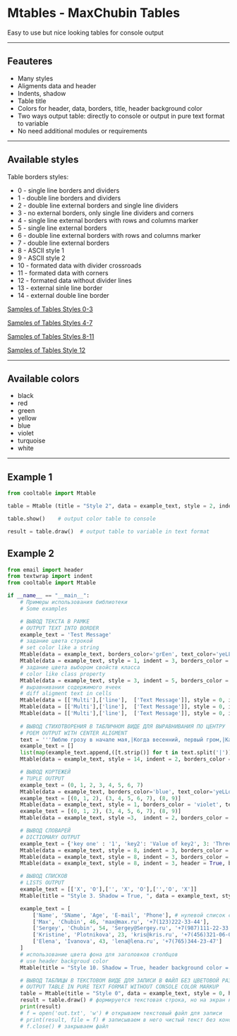 # Mtables - MaxChubin Tables
Easy to use but nice looking tables for console output
***
## Feauteres
* Many styles
* Aligments data and header
* Indents, shadow
* Table title
* Colors for header, data, borders, title, header background color
* Two ways output table: directly to console or output in pure text format to variable
* No need additional modules or requirements
***
## Available styles
Table borders styles:
* 0 - single line borders and dividers
*	1 - double line borders and dividers
*	2 - double line external borders and single line dividers
*	3 - no external borders, only single line dividers and corners
*	4 - single line external borders with rows and columns marker
*	5 - single line external borders
*	6 - double line external borders with rows and columns marker
*	7 - double line external borders
*	8 - ASCII style 1
*	9 - ASCII style 2
*	10 - formated data with divider crossroads 
*	11 - formated data with corners
*	12 - formated data without divider lines
*	13 - external sinle line border
*	14 - external double line border

[Samples of Tables Styles 0-3](https://downloader.disk.yandex.ru/preview/ef4c00e54f32bfcd1bb7d6cbfbfd0e77ae763751aabdd772593eb78f01ba536b/63c5eae3/jHmGiDJaKHUAKgMCu6exN-ruuZUdpXf4HrxlC4RJ8rh4bWzYi2A7Mw0cNlCJUBC7GUPDTEgkvvGFHtV6IDYhNA%3D%3D?uid=0&filename=styles0-3.png&disposition=inline&hash=&limit=0&content_type=image%2Fpng&owner_uid=0&tknv=v2&size=1872x974)

[Samples of Tables Styles 4-7](https://downloader.disk.yandex.ru/preview/45fac07e72320673aa23a091cf4d9f3010b2311eeb552a3ab3ed0960a0200f03/63c5e959/sudv65zWP8Gz5ucB0BCeEOoLIZijh98BcRIQPTRc0yhCS1L7_-MvL-5-4iKAcF7rToZbwyQ1PIvXEpTY5zrbng%3D%3D?uid=0&filename=styles4-7.png&disposition=inline&hash=&limit=0&content_type=image%2Fpng&owner_uid=0&tknv=v2&size=2048x2048)

[Samples of Tables Styles 8-11](https://downloader.disk.yandex.ru/preview/85d54ddbdd73f84473024e523bf55faf66168748aca60d80ec7f94abd32fcee0/63c5e98f/Ky2kdmQ9lR4XM8a7ebT9InKlpwby9m-K9YpCtK09Ibbdg4xaVeOmFjZ6TFvzXgJ6n7CWoOmuHTmfvZQzZ0B8QA%3D%3D?uid=0&filename=styles8-12.png&disposition=inline&hash=&limit=0&content_type=image%2Fpng&owner_uid=0&tknv=v2&size=2048x2048)

[Samples of Tables Style 12](https://downloader.disk.yandex.ru/preview/582086bdf70bced0c01983f6b6a448ef57142c770e1d3c81db5f557a0274f1d8/63c5e9b7/0cKCT-C42tqdrSqHQa5_KBAfhGvjDe7XDjmFdtdy7txEi90_9YIPU_C828C-Nw4wUV4osfieXttjLzUh0kRhew%3D%3D?uid=0&filename=style12.png&disposition=inline&hash=&limit=0&content_type=image%2Fpng&owner_uid=0&tknv=v2&size=2048x2048)


***
## Available colors
* black
* red
* green
* yellow
* blue
* violet
* turquoise
* white
***
## Example 1
```python 
from cooltable import Mtable

table = Mtable (title = "Style 2", data = example_text, style = 2, indent = 1, header = True, alignment = 'center', header_color = 'yellow', shadow = True, shadow_color = 'turquoise', text_color = 'green', borders_color = 'blue', title_color = 'red')

table.show()    # output color table to console

result = table.draw()  # output table to variable in text format
```

## Example 2
```python
from email import header
from textwrap import indent
from cooltable import Mtable

if __name__ == "__main__":
	# Примеры использования библиотеки
	# Some examples

	# ВЫВОД ТЕКСТА В РАМКЕ
	# OUTPUT TEXT INTO BORDER
	example_text = 'Test Message'
	# задание цвета строкой
	# set color like a string
	Mtable(data = example_text, borders_color='grEen', text_color='yeLLow').show()
	Mtable(data = example_text, style = 1, indent = 3, borders_color = 'grEen', text_color = 'yeLLow').show()
	# задание цвета выбором свойств класса
	# color like class property
	Mtable(data = example_text, style = 3, indent = 5, borders_color = Mtable.COLOR_GREEN, text_color = Mtable.COLOR_YELLOW, shadow_color = Mtable.COLOR_BLUE).show()
	# выравнивания содержимого ячеек
	# diff aligment text in cells 
	Mtable(data = [['Multi'],['line'],  ['Text Message']], style = 0, indent = 5, borders_color = Mtable.COLOR_GREEN, text_color= Mtable.COLOR_WHITE, alignment = Mtable.ALIGMENT_LEFT, title = 'Aligment LEFT' ).show()
	Mtable(data = [['Multi'],['line'],  ['Text Message']], style = 0, indent = 5, borders_color = Mtable.COLOR_GREEN, text_color = Mtable.COLOR_YELLOW, shadow_color = Mtable.COLOR_YELLOW, alignment=Mtable.ALIGMENT_CENTER, title = 'Aligment CENTER', title_color = Mtable.COLOR_RED).show()
	Mtable(data = [['Multi'],['line'],  ['Text Message']], style = 0, indent = 5, borders_color = Mtable.COLOR_GREEN, text_color = Mtable.COLOR_YELLOW, shadow_color = Mtable.COLOR_GREEN, alignment = Mtable.ALIGMENT_RIGHT, title = 'Aligment RIGHT').show()
	
	# ВЫВОД СТИХОТВОРЕНИЯ В ТАБЛИЧНОМ ВИДЕ ДЛЯ ВЫРАВНИВАНИЯ ПО ЦЕНТРУ
	# POEM OUTPUT WITH CENTER ALIGMENT
	text = '''Люблю грозу в начале мая,|Когда весенний, первый гром,|Как бы резвяся и играя,|Грохочет в небе голубом.|Гремят раскаты молодые,|Вот дождик брызнул, пыль летит,|Повисли перлы дождевые,|И солнце нити золотит.|С горы бежит  проворный,|В лесу не молкнет птичий гам,|И гам лесной и шум нагорный —|Все вторит весело громам.|Ты скажешь: ветреная Геба,|Кормя Зевесова орла,|Громокипящий кубок с неба,|Смеясь, на землю пролила.'''
	example_text = []
	list(map(example_text.append,([t.strip()] for t in text.split('|')))) # преобразуем текст в структуру: STRING --> [[...], [...], [...]]
	Mtable(data = example_text, style = 14, indent = 2, borders_color = Mtable.COLOR_GREEN, text_color=Mtable.COLOR_YELLOW, alignment=Mtable.ALIGMENT_CENTER, title = 'Автор Ф. И. Тютчев', title_color = Mtable.COLOR_TURQUOISE, shadow_color = Mtable.COLOR_BLACK).show()

	# ВЫВОД КОРТЕЖЕЙ
	# TUPLE OUTPUT
	example_text = (0, 1, 2, 3, 4, 5, 6, 7)
	Mtable(data = example_text, borders_color='blue', text_color='yeLLow', title = 'Tuple output in style 0').show()
	example_text = [(0, 1, 2), (3, 4, 5, 6, 7), (8, 9)]
	Mtable(data = example_text, style = 1, borders_color = 'violet', text_color = 'turquoise', title = 'Tuple output in style 1', title_color = 'turquoise').show()
	example_text = [(0, 1, 2), (3, 4, 5, 6, 7), (8, 9)]
	Mtable(data = example_text, style =3,  indent = 2, borders_color = Mtable.COLOR_GREEN, text_color = Mtable.COLOR_RED, title = 'Tuple output in style 3. indent = 3', title_color = Mtable.COLOR_TURQUOISE).show()

	# ВЫВОД СЛОВАРЕЙ
	# DICTIOMARY OUTPUT
	example_text = {'key one' : '1', 'key2': 'Value of key2', 3: 'Three', 4: 4}
	Mtable(data = example_text, style = 8, indent = 3, borders_color = Mtable.COLOR_RED, text_color = Mtable.COLOR_YELLOW, title = 'Dict output in style 8, aligment = left (default)', title_color = Mtable.COLOR_TURQUOISE).show()
	Mtable(data = example_text, style = 8, indent = 3, borders_color = Mtable.COLOR_RED, text_color = Mtable.COLOR_YELLOW, title = 'Dict output in style 8, aligment = right', title_color = Mtable.COLOR_TURQUOISE, alignment=Mtable.ALIGMENT_RIGHT).show()
	Mtable(data = example_text, style = 8, indent = 3, header = True, borders_color = Mtable.COLOR_RED, text_color = Mtable.COLOR_YELLOW, title = 'Dict output in style 9, aligment = center, header = True', title_color = Mtable.COLOR_TURQUOISE, alignment=Mtable.ALIGMENT_CENTER).show()

	# ВЫВОД СПИСКОВ
	# LISTS OUTPUT
	example_text = [['X', 'O'],['', 'X', 'O'],['','O', 'X']]
	Mtable(title = "Style 3. Shadow = True, ", data = example_text, style = 3, indent = 2, borders_color = 'green', text_color = 'white', shadow_color = Mtable.COLOR_BLACK).show()

	example_text = [
		['Name', 'SName', 'Age', 'E-mail', 'Phone'], # нулевой список содержит имена столбцов
		['Max', 'Chubin', 46, 'max@max.ru', '+7(123)222-33-44'], 
		['Sergey', 'Chubin', 54, 'Sergey@Sergey.ru', '+7(987)111-22-33'], 
		['Kristine', 'Plotnikova', 23, 'kris@kris.ru', '+7(456)321-06-07'], 
		['Elena', 'Ivanova', 43, 'lena@lena.ru', '+7(765)344-23-47']
	]
	# использование цвета фона для заголовков столбцов
	# use header backgroud color
	Mtable(title = "Style 10. Shadow = True, header background color = RED", data = example_text, style = 10, header=1, indent = 5, borders_color = 'green', text_color = 'white', header_color = Mtable.COLOR_VIOLET, header_bg_color = Mtable.COLOR_RED, shadow_color = Mtable.COLOR_BLACK).show()

	# ВЫВОД ТАБЛИЦЫ В ТЕКСТОВОМ ВИДЕ ДЛЯ ЗАПИСИ В ФАЙЛ БЕЗ ЦВЕТОВОЙ РАЗМЕТКИ МЕТОД DRAW()
	# OUTPUT TABLE IN PURE TEXT FORMAT WITHOUT CONSOLE COLOR MARKUP
	table = Mtable(title = "Style 0", data = example_text, style = 0, header=1, indent = 5, borders_color='green', text_color = Mtable.COLOR_GREEN)
	result = table.draw() # формируется текстовая строка, но на экран не выводится
	print(result)
	# f = open('out.txt', 'w') # открываем текстовый файл для записи
	# print(result, file = f) # записываем в него чистый текст без консольной цветовой разметки
	# f.close() # закрываем файл
